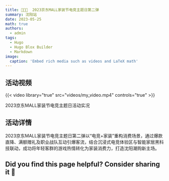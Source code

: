 ```yaml
---
title: 👩🏼‍🏫  2023京东MALL家装节电竞主题日第二弹
summary: 沈阳站
date: 2023-05-25
math: true
authors:
  - admin
tags:
  - Hugo
  - Hugo Blox Builder
  - Markdown
image:
  caption: 'Embed rich media such as videos and LaTeX math'
---
```

## 活动视频

{{< video library="true" src="videos/my_video.mp4" controls="true" >}}

<p class="text-center text-sm text-gray-500 mt-2">2023京东MALL家装节电竞主题日活动实况</p>

## 活动详情
2023京东MALL家装节电竞主题日第二弹以“电竞+家装”重构消费场景，通过爆款直降、满额赠礼及职业战队互动引爆客流，结合沉浸式电竞体验区与智能家居黑科技联动，成功将年轻客群的游戏热情转化为家装消费力，打造沈阳潮购新主场。



## Did you find this page helpful? Consider sharing it 🙌
